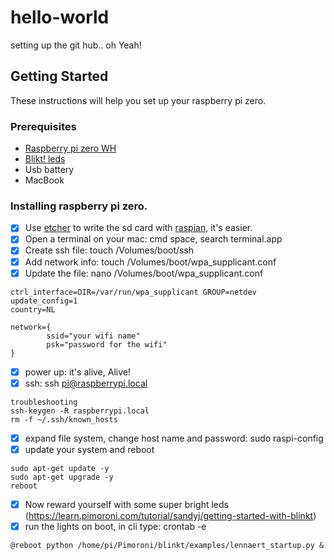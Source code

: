 # hello-world
setting up the git hub.. oh Yeah!

## Getting Started
These instructions will help you set up your raspberry pi zero.

### Prerequisites
* [Raspberry pi zero WH](https://www.kiwi-electronics.nl/raspberry-pi-zero-wh-header-voorgesoldeerd?search=raspberry%20pi%20zero)
* [Blikt! leds](https://www.kiwi-electronics.nl/blinkt-voor-raspberry-pi?search=blinkt!)
* Usb battery
* MacBook

### Installing raspberry pi zero.
- [x] Use [etcher](https://etcher.io) to write the sd card with [raspian](https://www.raspberrypi.org/downloads/raspbian/), it's easier.
- [x] Open a terminal on your mac: cmd space, search terminal.app
- [x] Create ssh file: touch /Volumes/boot/ssh
- [x] Add network info: touch /Volumes/boot/wpa_supplicant.conf
- [x] Update the file: nano /Volumes/boot/wpa_supplicant.conf
```
ctrl_interface=DIR=/var/run/wpa_supplicant GROUP=netdev
update_config=1
country=NL

network={
        ssid="your wifi name"
        psk="password for the wifi"
}
```
- [x] power up: it's alive, Alive!
- [x] ssh: ssh pi@raspberrypi.local
```
troubleshooting
ssh-keygen -R raspberrypi.local
rm -f ~/.ssh/known_hosts
```
- [x] expand file system, change host name and password: sudo raspi-config
- [x] update your system and reboot
```
sudo apt-get update -y
sudo apt-get upgrade -y
reboot
```
- [x] Now reward yourself with some super bright leds (https://learn.pimoroni.com/tutorial/sandyj/getting-started-with-blinkt)
- [x] run the lights on boot, in cli type: crontab -e
```
@reboot python /home/pi/Pimoroni/blinkt/examples/lennaert_startup.py &
```
